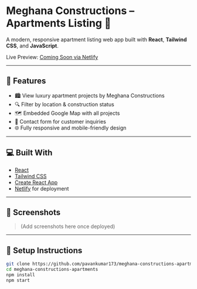 # Meghana Constructions – Apartments Listing 🏢

A modern, responsive apartment listing web app built with **React**, **Tailwind CSS**, and **JavaScript**.

Live Preview: [Coming Soon via Netlify](#)

---

## 🚀 Features

- 🏙️ View luxury apartment projects by Meghana Constructions
- 🔍 Filter by location & construction status
- 🗺️ Embedded Google Map with all projects
- 📩 Contact form for customer inquiries
- 🌐 Fully responsive and mobile-friendly design

---

## 💻 Built With

- [React](https://reactjs.org/)
- [Tailwind CSS](https://tailwindcss.com/)
- [Create React App](https://create-react-app.dev/)
- [Netlify](https://www.netlify.com/) for deployment

---

## 📸 Screenshots

> (Add screenshots here once deployed)

---

## 🔧 Setup Instructions

```bash
git clone https://github.com/pavankumar173/meghana-constructions-apartments.git
cd meghana-constructions-apartments
npm install
npm start
